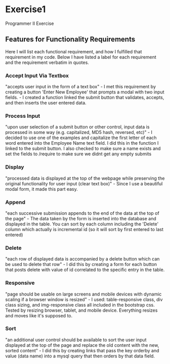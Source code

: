 # Exercise1
Programmer II Exercise

<h2> Features for Functionality Requirements </h2>
Here I will list each functional requirement, and how I fulfilled that requirement in my code. Below I have listed a label for each requirement and the requirement verbatim in quotes.

<h3> Accept Input Via Textbox </h3>
"accepts user input in the form of a text box"
- I met this requirement by creating a button 'Enter New Employee' that prompts a modal with two input fields.
- I created a function linked the submit button that validates, accepts, and then inserts the user entered data.

<h3> Process Input </h3>
"upon user selection of a submit button or other control, input
data is processed in some way (e.g. capitalized, MD5 hash, reversed,
etc)"
- I decided to use one of the examples and capitalize the first letter of each word entered into the Employee Name text field. I did this in the function I linked to the submit button. I also checked to make sure a name exists and set the fields to /require to make sure we didnt get any empty submits

<h3> Display </h3>
"processed data is displayed at the top of the webpage while
preserving the original functionality for user input (clear text box)"
- Since I use a beautiful modal form, it made this part easy. 

<h3> Append </h3>
"each successive submission appends to the end of the data at the
top of the page"
- The data taken by the form is inserted into the database and displayed in the table. You can sort by each column including the 'Delete' column which actually is incremental id (so it will sort by first entered to last entered)

<h3> Delete </h3>
"each row of displayed data is accompanied by a delete button which
can be used to delete that row"
- I did this by creating a form for each button that posts delete with value of id correlated to the specific entry in the table.

<h3> Responsive </h3>
"page should be usable on large screens and mobile devices with
dynamic scaling if a browser window is resized"
- I used: table-responsive class, div class sizing, and img-responsive class all included in the bootstrap css. Tested by resizing browser, tablet, and mobile device. Everything resizes and moves like it's supposed to.

<h3> Sort </h3>
"an additional user control should be available to sort the user
input displayed at the top of the page and replace the old content
with the new, sorted content"
- I did this by creating links that pass the key orderby and value (data name) into a mysql query that then orders by that data field.

